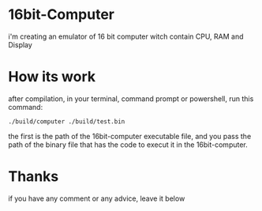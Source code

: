 # 16bit-Computer
i'm creating an emulator of 16 bit computer witch contain CPU, RAM and Display
# How its work
after compilation,
in your terminal, command prompt or powershell, run this command:

`./build/computer ./build/test.bin`

the first is the path of the 16bit-computer executable file, and you pass the path of the binary file that has the code to execut it in the 16bit-computer.

# Thanks
if you have any comment or any advice, leave it below
